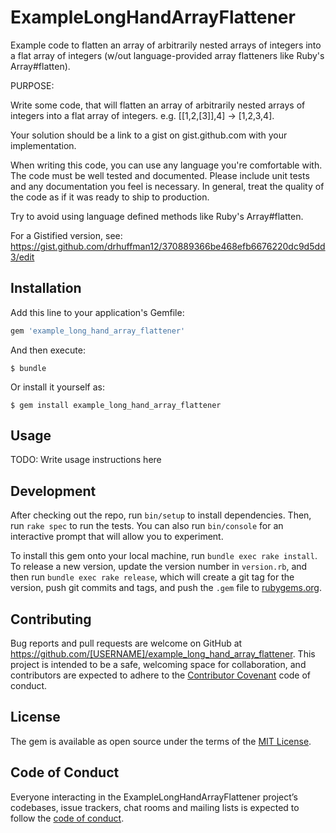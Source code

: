 # ExampleLongHandArrayFlattener

Example code to flatten an array of arbitrarily nested arrays of integers into a flat array of integers (w/out language-provided array flatteners like Ruby's Array#flatten).

PURPOSE:

Write some code, that will flatten an array of arbitrarily nested arrays of integers into a flat array of integers.
e.g. [[1,2,[3]],4] -> [1,2,3,4]. 

Your solution should be a link to a gist on gist.github.com with your implementation.

When writing this code, you can use any language you're comfortable with. The code must be well tested and documented.
Please include unit tests and any documentation you feel is necessary. In general, treat the quality of the code as
if it was ready to ship to production.

Try to avoid using language defined methods like Ruby's Array#flatten.

For a Gistified version, see: https://gist.github.com/drhuffman12/370889366be468efb6676220dc9d5dd3/edit

## Installation

Add this line to your application's Gemfile:

```ruby
gem 'example_long_hand_array_flattener'
```

And then execute:

    $ bundle

Or install it yourself as:

    $ gem install example_long_hand_array_flattener

## Usage

TODO: Write usage instructions here

## Development

After checking out the repo, run `bin/setup` to install dependencies. Then, run `rake spec` to run the tests. You can also run `bin/console` for an interactive prompt that will allow you to experiment.

To install this gem onto your local machine, run `bundle exec rake install`. To release a new version, update the version number in `version.rb`, and then run `bundle exec rake release`, which will create a git tag for the version, push git commits and tags, and push the `.gem` file to [rubygems.org](https://rubygems.org).

## Contributing

Bug reports and pull requests are welcome on GitHub at https://github.com/[USERNAME]/example_long_hand_array_flattener. This project is intended to be a safe, welcoming space for collaboration, and contributors are expected to adhere to the [Contributor Covenant](http://contributor-covenant.org) code of conduct.

## License

The gem is available as open source under the terms of the [MIT License](https://opensource.org/licenses/MIT).

## Code of Conduct

Everyone interacting in the ExampleLongHandArrayFlattener project’s codebases, issue trackers, chat rooms and mailing lists is expected to follow the [code of conduct](https://github.com/[USERNAME]/example_long_hand_array_flattener/blob/master/CODE_OF_CONDUCT.md).
